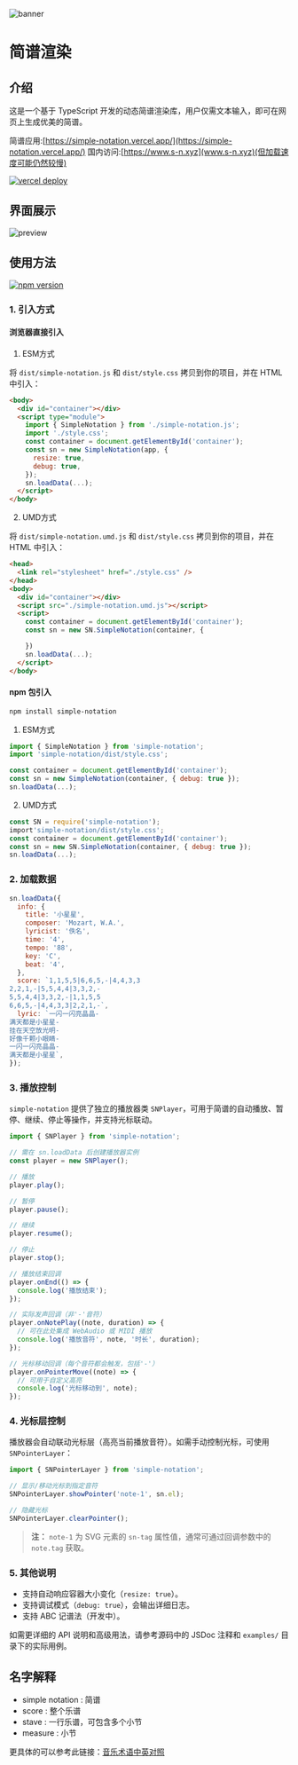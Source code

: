 ![banner](https://socialify.git.ci/Encaik/simple-notation/image?description=1&font=Jost&forks=1&issues=1&language=1&name=1&owner=1&pattern=Diagonal+Stripes&stargazers=1&theme=Light)

# 简谱渲染

## 介绍

这是一个基于 TypeScript 开发的动态简谱渲染库，用户仅需文本输入，即可在网页上生成优美的简谱。

简谱应用:[https://simple-notation.vercel.app/](https://simple-notation.vercel.app/)
国内访问:[https://www.s-n.xyz](www.s-n.xyz)(但加载速度可能仍然较慢)

[![vercel deploy](https://vercelbadge.vercel.app/api/encaik/simple-notation)](https://simple-notation.vercel.app/)

## 界面展示

![preview](/doc/img/preview.png)

## 使用方法

[![npm version](https://badge.fury.io/js/simple-notation.svg)](https://badge.fury.io/js/simple-notation)

### 1. 引入方式

#### 浏览器直接引入

1. ESM方式

将 `dist/simple-notation.js` 和 `dist/style.css` 拷贝到你的项目，并在 HTML 中引入：

```html
<body>
  <div id="container"></div>
  <script type="module">
    import { SimpleNotation } from './simple-notation.js';
    import './style.css';
    const container = document.getElementById('container');
    const sn = new SimpleNotation(app, {
      resize: true,
      debug: true,
    });
    sn.loadData(...);
  </script>
</body>
```

2. UMD方式

将 `dist/simple-notation.umd.js` 和 `dist/style.css` 拷贝到你的项目，并在 HTML 中引入：

```html
<head>
  <link rel="stylesheet" href="./style.css" />
</head>
<body>
  <div id="container"></div>
  <script src="./simple-notation.umd.js"></script>
  <script>
    const container = document.getElementById('container');
    const sn = new SN.SimpleNotation(container, {

    })
    sn.loadData(...);
  </script>
</body>
```

#### npm 包引入

```bash
npm install simple-notation
```

1. ESM方式

```js
import { SimpleNotation } from 'simple-notation';
import 'simple-notation/dist/style.css';

const container = document.getElementById('container');
const sn = new SimpleNotation(container, { debug: true });
sn.loadData(...);
```

2. UMD方式

```js
const SN = require('simple-notation');
import'simple-notation/dist/style.css';
const container = document.getElementById('container');
const sn = new SN.SimpleNotation(container, { debug: true });
sn.loadData(...);
```

### 2. 加载数据

```js
sn.loadData({
  info: {
    title: '小星星',
    composer: 'Mozart, W.A.',
    lyricist: '佚名',
    time: '4',
    tempo: '88',
    key: 'C',
    beat: '4',
  },
  score: `1,1,5,5|6,6,5,-|4,4,3,3
2,2,1,-|5,5,4,4|3,3,2,-
5,5,4,4|3,3,2,-|1,1,5,5
6,6,5,-|4,4,3,3|2,2,1,-`,
  lyric: `一闪一闪亮晶晶-
满天都是小星星-
挂在天空放光明-
好像千颗小眼睛-
一闪一闪亮晶晶-
满天都是小星星`,
});
```

### 3. 播放控制

`simple-notation` 提供了独立的播放器类 `SNPlayer`，可用于简谱的自动播放、暂停、继续、停止等操作，并支持光标联动。

```js
import { SNPlayer } from 'simple-notation';

// 需在 sn.loadData 后创建播放器实例
const player = new SNPlayer();

// 播放
player.play();

// 暂停
player.pause();

// 继续
player.resume();

// 停止
player.stop();

// 播放结束回调
player.onEnd(() => {
  console.log('播放结束');
});

// 实际发声回调（非'-'音符）
player.onNotePlay((note, duration) => {
  // 可在此处集成 WebAudio 或 MIDI 播放
  console.log('播放音符', note, '时长', duration);
});

// 光标移动回调（每个音符都会触发，包括'-'）
player.onPointerMove((note) => {
  // 可用于自定义高亮
  console.log('光标移动到', note);
});
```

### 4. 光标层控制

播放器会自动联动光标层（高亮当前播放音符）。如需手动控制光标，可使用 `SNPointerLayer`：

```js
import { SNPointerLayer } from 'simple-notation';

// 显示/移动光标到指定音符
SNPointerLayer.showPointer('note-1', sn.el);

// 隐藏光标
SNPointerLayer.clearPointer();
```

> **注：** `note-1` 为 SVG 元素的 `sn-tag` 属性值，通常可通过回调参数中的 `note.tag` 获取。

### 5. 其他说明

- 支持自动响应容器大小变化（`resize: true`）。
- 支持调试模式（`debug: true`），会输出详细日志。
- 支持 ABC 记谱法（开发中）。

如需更详细的 API 说明和高级用法，请参考源码中的 JSDoc 注释和 `examples/` 目录下的实际用例。

## 名字解释

- simple notation : 简谱
- score : 整个乐谱
- stave : 一行乐谱，可包含多个小节
- measure : 小节

更具体的可以参考此链接：[音乐术语中英对照](https://www.cnblogs.com/Stareven233/p/15755596.html)
